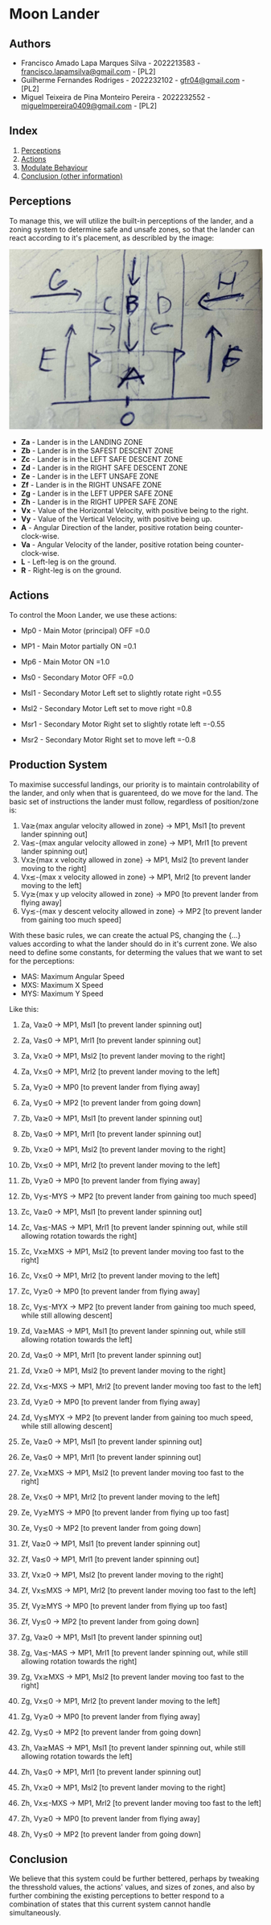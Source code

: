 # Moon Lander

## Authors

- Francisco Amado Lapa Marques Silva - 2022213583 - francisco.lapamsilva@gmail.com - [PL2]
- Guilherme Fernandes Rodriges - 2022232102 - gfr04@gmail.com - [PL2]
- Miguel Teixeira de Pina Monteiro Pereira - 2022232552 - miguelmpereira0409@gmail.com - [PL2]



## Index

1. [Perceptions](#perception)
2. [Actions](#actions)
3. [Modulate Behaviour](#modulate)
4. [Conclusion (other information)](#conclusion)


## Perceptions

To manage this, we will utilize the built-in perceptions of the lander, and a zoning system to determine safe and unsafe zones, so that the lander can react according to it's placement, as describled by the image:

![alt text](image.png)

- **Za** - Lander is in the LANDING ZONE
- **Zb** - Lander is in the SAFEST DESCENT ZONE
- **Zc** - Lander is in the LEFT SAFE DESCENT ZONE
- **Zd** - Lander is in the RIGHT SAFE DESCENT ZONE
- **Ze** - Lander is in the LEFT UNSAFE ZONE
- **Zf** - Lander is in the RIGHT UNSAFE ZONE
- **Zg** - Lander is in the LEFT UPPER SAFE ZONE
- **Zh** - Lander is in the RIGHT UPPER SAFE ZONE
- **Vx** - Value of the Horizontal Velocity, with positive being to the right.
- **Vy** - Value of the Vertical Velocity, with positive being up.
- **A** - Angular Direction of the lander, positive rotation being counter-clock-wise.
- **Va** - Angular Velocity of the lander, positive rotation being counter-clock-wise.
- **L** - Left-leg is on the ground.
- **R** - Right-leg is on the ground.


## Actions

To control the Moon Lander, we use these actions:

- Mp0 - Main Motor (principal) OFF =0.0
- MP1 - Main Motor partially ON =0.1
- Mp6 - Main Motor ON =1.0

- Ms0 - Secondary Motor OFF =0.0
- Msl1 - Secondary Motor Left set to slightly rotate right =0.55
- Msl2 - Secondary Motor Left set to move right =0.8
- Msr1 - Secondary Motor Right set to slightly rotate left =-0.55
- Msr2 - Secondary Motor Right set to move left =-0.8


## Production System
To maximise successful landings, our priority is to maintain controlability of the lander, and only when that is guarenteed, do we move for the land. The basic set of instructions the lander must follow, regardless of position/zone is:
1. Va≳{max angular velocity allowed in zone} → MP1, Msl1    [to prevent lander spinning out]
2. Va≲-{max angular velocity allowed in zone} → MP1, Mrl1   [to prevent lander spinning out] 
3. Vx≳{max x velocity allowed in zone} → MP1, Msl2      [to prevent lander moving to the right]
4. Vx≲-{max x velocity allowed in zone} → MP1, Mrl2     [to prevent lander moving to the left]
3. Vy≳{max y up velocity allowed in zone} → MP0                 [to prevent lander from flying away]
4. Vy≲-{max y descent velocity allowed in zone} → MP2           [to prevent lander from gaining too much speed]



With these basic rules, we can create the actual PS, changing the {...} values according to what the lander should do in it's current zone.
We also need to define some constants, for determing the values that we want to set for the perceptions:
 - MAS: Maximum Angular Speed
 - MXS: Maximum X Speed
 - MYS: Maximum Y Speed

Like this:

1.  Za, Va≳0 → MP1, Msl1    [to prevent lander spinning out]
2.  Za, Va≲0 → MP1, Mrl1    [to prevent lander spinning out]
3.  Za, Vx≳0 → MP1, Msl2        [to prevent lander moving to the right]
4.  Za, Vx≲0 → MP1, Mrl2        [to prevent lander moving to the left]
5.  Za, Vy≳0 → MP0                  [to prevent lander from flying away]
6.  Za, Vy≲0 → MP2                  [to prevent lander from going down]

7.  Zb, Va≳0 → MP1, Msl1    [to prevent lander spinning out]
8.  Zb, Va≲0 → MP1, Mrl1    [to prevent lander spinning out]
9.  Zb, Vx≳0 → MP1, Msl2        [to prevent lander moving to the right]
10. Zb, Vx≲0 → MP1, Mrl2        [to prevent lander moving to the left]
11. Zb, Vy≳0 → MP0                  [to prevent lander from flying away]
12. Zb, Vy≲-MYS → MP2               [to prevent lander from gaining too much speed]

13. Zc, Va≳0 → MP1, Msl1    [to prevent lander spinning out]
14. Zc, Va≲-MAS → MP1, Mrl1 [to prevent lander spinning out, while still allowing rotation towards the right]
15. Zc, Vx≳MXS → MP1, Msl2      [to prevent lander moving too fast to the right]
16. Zc, Vx≲0 → MP1, Mrl2        [to prevent lander moving to the left]
17. Zc, Vy≳0 → MP0                  [to prevent lander from flying away]
18. Zc, Vy≲-MYX → MP2               [to prevent lander from gaining too much speed, while still allowing descent]

19. Zd, Va≳MAS → MP1, Msl1  [to prevent lander spinning out, while still allowing rotation towards the left]
20. Zd, Va≲0 → MP1, Mrl1    [to prevent lander spinning out]
21. Zd, Vx≳0 → MP1, Msl2        [to prevent lander moving to the right]
22. Zd, Vx≲-MXS → MP1, Mrl2     [to prevent lander moving too fast to the left]
23. Zd, Vy≳0 → MP0                  [to prevent lander from flying away]
24. Zd, Vy≲MYX → MP2               [to prevent lander from gaining too much speed, while still allowing descent]

25. Ze, Va≳0 → MP1, Msl1    [to prevent lander spinning out]
26. Ze, Va≲0 → MP1, Mrl1    [to prevent lander spinning out]
27. Ze, Vx≳MXS → MP1, Msl2      [to prevent lander moving too fast to the right]
28. Ze, Vx≲0 → MP1, Mrl2        [to prevent lander moving to the left]
29. Ze, Vy≳MYS → MP0                [to prevent lander from flying up too fast]
30. Ze, Vy≲0 → MP2                  [to prevent lander from going down]

31. Zf, Va≳0 → MP1, Msl1    [to prevent lander spinning out]
32. Zf, Va≲0 → MP1, Mrl1    [to prevent lander spinning out]
33. Zf, Vx≳0 → MP1, Msl2        [to prevent lander moving to the right]
34. Zf, Vx≲MXS → MP1, Mrl2      [to prevent lander moving too fast to the left]
35. Zf, Vy≳MYS → MP0                [to prevent lander from flying up too fast]
36. Zf, Vy≲0 → MP2                  [to prevent lander from going down]

37. Zg, Va≳0 → MP1, Msl1    [to prevent lander spinning out]
38. Zg, Va≲-MAS → MP1, Mrl1 [to prevent lander spinning out, while still allowing rotation towards the right]
39. Zg, Vx≳MXS → MP1, Msl2      [to prevent lander moving too fast to the right]
40. Zg, Vx≲0 → MP1, Mrl2        [to prevent lander moving to the left]
41. Zg, Vy≳0 → MP0                  [to prevent lander from flying away]
42. Zg, Vy≲0 → MP2                  [to prevent lander from going down]

43. Zh, Va≳MAS → MP1, Msl1  [to prevent lander spinning out, while still allowing rotation towards the left]
44. Zh, Va≲0 → MP1, Mrl1    [to prevent lander spinning out]
45. Zh, Vx≳0 → MP1, Msl2        [to prevent lander moving to the right]
46. Zh, Vx≲-MXS → MP1, Mrl2     [to prevent lander moving too fast to the left]
47. Zh, Vy≳0 → MP0                  [to prevent lander from flying away]
48. Zh, Vy≲0 → MP2                  [to prevent lander from going down]





## Conclusion
We believe that this system could be further bettered, perhaps by tweaking the thresshold values, the actions' values, and sizes of zones, and also by further combining the existing perceptions to better respond to a combination of states that this current system cannot handle simultaneously.